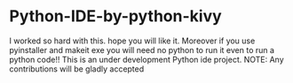 # Python-IDE-by-python-kivy
I worked so hard with this. hope you will like it. Moreover if you use pyinstaller and makeit exe you will need no python to run it even to run a python code!!
This is an under development Python ide project.
NOTE: Any contributions will be gladly accepted
